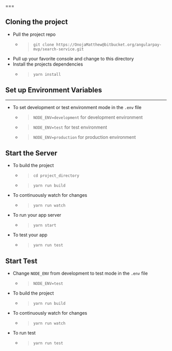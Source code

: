 ===

## Cloning the project

* Pull the project repo
    - > `git clone https://OnojaMatthew@bitbucket.org/angularpay-mvp/search-service.git`
* Pull up your favorite console and change to this directory
* Install the projects dependencies 
    - > `yarn install`

## Set up Environment Variables
---


* To set development or test environment mode in the `.env` file
  - > `NODE_ENV=development` for development environment
  - > `NODE_ENV=test` for test environment
  - > `NODE_ENV=production` for production environment

Start the Server 
---
* To build the project
  - > `cd project_directory`
  - > `yarn run build`
* To continuously watch for changes 
  - > `yarn run watch`
* To run your app server 
  - > `yarn start`
* To test your app
  - > `yarn run test`

Start Test 
---
* Change `NODE_ENV` from development to test mode in the `.env` file
    - > `NODE_ENV=test`
* To build the project
    - > `yarn run build`
* To continuously watch for changes 
    - > `yarn run watch`
* To run test
    - > `yarn run test`
